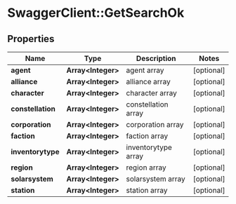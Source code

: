 # SwaggerClient::GetSearchOk

## Properties
Name | Type | Description | Notes
------------ | ------------- | ------------- | -------------
**agent** | **Array&lt;Integer&gt;** | agent array | [optional] 
**alliance** | **Array&lt;Integer&gt;** | alliance array | [optional] 
**character** | **Array&lt;Integer&gt;** | character array | [optional] 
**constellation** | **Array&lt;Integer&gt;** | constellation array | [optional] 
**corporation** | **Array&lt;Integer&gt;** | corporation array | [optional] 
**faction** | **Array&lt;Integer&gt;** | faction array | [optional] 
**inventorytype** | **Array&lt;Integer&gt;** | inventorytype array | [optional] 
**region** | **Array&lt;Integer&gt;** | region array | [optional] 
**solarsystem** | **Array&lt;Integer&gt;** | solarsystem array | [optional] 
**station** | **Array&lt;Integer&gt;** | station array | [optional] 


